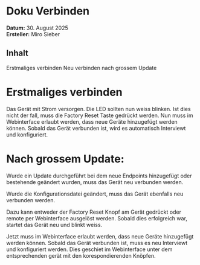 # Doku Verbinden

**Datum:** 30. August 2025  
**Ersteller:** Miro Sieber

## Inhalt
Erstmaliges verbinden
Neu verbinden nach grossem Update

# Erstmaliges verbinden
Das Gerät mit Strom versorgen. Die LED sollten nun weiss blinken. Ist dies nicht der fall, muss die Factory Reset Taste gedrückt werden.
Nun muss im Webinterface erlaubt werden, dass neue Geräte hinzugefügt werden können. Sobald das Gerät verbunden ist, wird es automatisch Interviewt und konfiguriert. 

# Nach grossem Update:

Wurde ein Update durchgeführt bei dem neue Endpoints hinzugefügt oder bestehende geändert wurden, muss das Gerät neu verbunden werden.

Wurde die Konfigurationsdatei geändert, muss das Gerät ebenfalls neu verbunden werden.

Dazu kann entweder der Factory Reset Knopf am Gerät gedrückt oder remote per Webinterface ausgelöst werden. Sobald dies erfolgreich war, startet das Gerät neu und blinkt weiss. 

Jetzt muss im Webinterface erlaubt werden, dass neue Geräte hinzugefügt werden können. Sobald das Gerät verbunden ist, muss es neu Interviewt und konfiguriert werden. Dies geschiet im Webinterface unter dem entsprechenden gerät mit den korespondierenden Knöpfen.